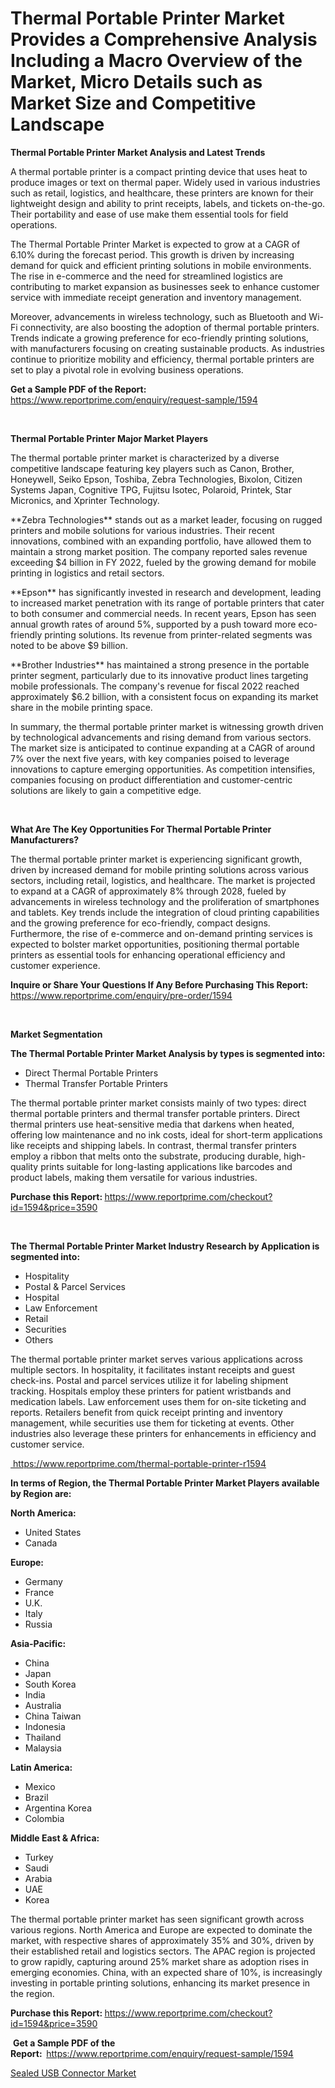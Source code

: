 <p><h1>Thermal Portable Printer Market Provides a Comprehensive Analysis Including a Macro Overview of the Market, Micro Details such as Market Size and Competitive Landscape</h1></p><p><strong>Thermal Portable Printer Market Analysis and Latest Trends</strong></p>
<p><p>A thermal portable printer is a compact printing device that uses heat to produce images or text on thermal paper. Widely used in various industries such as retail, logistics, and healthcare, these printers are known for their lightweight design and ability to print receipts, labels, and tickets on-the-go. Their portability and ease of use make them essential tools for field operations.</p><p>The Thermal Portable Printer Market is expected to grow at a CAGR of 6.10% during the forecast period. This growth is driven by increasing demand for quick and efficient printing solutions in mobile environments. The rise in e-commerce and the need for streamlined logistics are contributing to market expansion as businesses seek to enhance customer service with immediate receipt generation and inventory management. </p><p>Moreover, advancements in wireless technology, such as Bluetooth and Wi-Fi connectivity, are also boosting the adoption of thermal portable printers. Trends indicate a growing preference for eco-friendly printing solutions, with manufacturers focusing on creating sustainable products. As industries continue to prioritize mobility and efficiency, thermal portable printers are set to play a pivotal role in evolving business operations.</p></p>
<p><strong>Get a Sample PDF of the Report:&nbsp;</strong> <a href="https://www.reportprime.com/enquiry/request-sample/1594?utm_campaign=2645&utm_medium=2&utm_source=Github&utm_content=ia&utm_term=18032025&utm_id=thermal-portable-printer">https://www.reportprime.com/enquiry/request-sample/1594</a></p>
<p>&nbsp;</p>
<p><strong>Thermal Portable Printer Major Market Players</strong></p>
<p><p>The thermal portable printer market is characterized by a diverse competitive landscape featuring key players such as Canon, Brother, Honeywell, Seiko Epson, Toshiba, Zebra Technologies, Bixolon, Citizen Systems Japan, Cognitive TPG, Fujitsu Isotec, Polaroid, Printek, Star Micronics, and Xprinter Technology. </p><p>**Zebra Technologies** stands out as a market leader, focusing on rugged printers and mobile solutions for various industries. Their recent innovations, combined with an expanding portfolio, have allowed them to maintain a strong market position. The company reported sales revenue exceeding $4 billion in FY 2022, fueled by the growing demand for mobile printing in logistics and retail sectors.</p><p>**Epson** has significantly invested in research and development, leading to increased market penetration with its range of portable printers that cater to both consumer and commercial needs. In recent years, Epson has seen annual growth rates of around 5%, supported by a push toward more eco-friendly printing solutions. Its revenue from printer-related segments was noted to be above $9 billion.</p><p>**Brother Industries** has maintained a strong presence in the portable printer segment, particularly due to its innovative product lines targeting mobile professionals. The company's revenue for fiscal 2022 reached approximately $6.2 billion, with a consistent focus on expanding its market share in the mobile printing space.</p><p>In summary, the thermal portable printer market is witnessing growth driven by technological advancements and rising demand from various sectors. The market size is anticipated to continue expanding at a CAGR of around 7% over the next five years, with key companies poised to leverage innovations to capture emerging opportunities. As competition intensifies, companies focusing on product differentiation and customer-centric solutions are likely to gain a competitive edge.</p></p>
<p>&nbsp;</p>
<p><strong>What Are The Key Opportunities For Thermal Portable Printer Manufacturers?</strong></p>
<p><p>The thermal portable printer market is experiencing significant growth, driven by increased demand for mobile printing solutions across various sectors, including retail, logistics, and healthcare. The market is projected to expand at a CAGR of approximately 8% through 2028, fueled by advancements in wireless technology and the proliferation of smartphones and tablets. Key trends include the integration of cloud printing capabilities and the growing preference for eco-friendly, compact designs. Furthermore, the rise of e-commerce and on-demand printing services is expected to bolster market opportunities, positioning thermal portable printers as essential tools for enhancing operational efficiency and customer experience.</p></p>
<p><strong>Inquire or Share Your Questions If Any Before Purchasing This Report:</strong> <a href="https://www.reportprime.com/enquiry/pre-order/1594?utm_campaign=2645&utm_medium=2&utm_source=Github&utm_content=ia&utm_term=18032025&utm_id=thermal-portable-printer">https://www.reportprime.com/enquiry/pre-order/1594</a></p>
<p>&nbsp;</p>
<p><strong>Market Segmentation</strong></p>
<p><strong>The Thermal Portable Printer Market Analysis by types is segmented into:</strong></p>
<p><ul><li>Direct Thermal Portable Printers</li><li>Thermal Transfer Portable Printers</li></ul></p>
<p><p>The thermal portable printer market consists mainly of two types: direct thermal portable printers and thermal transfer portable printers. Direct thermal printers use heat-sensitive media that darkens when heated, offering low maintenance and no ink costs, ideal for short-term applications like receipts and shipping labels. In contrast, thermal transfer printers employ a ribbon that melts onto the substrate, producing durable, high-quality prints suitable for long-lasting applications like barcodes and product labels, making them versatile for various industries.</p></p>
<p><strong>Purchase this Report:&nbsp;</strong><a href="https://www.reportprime.com/checkout?id=1594&price=3590&utm_campaign=2645&utm_medium=2&utm_source=Github&utm_content=ia&utm_term=18032025&utm_id=thermal-portable-printer">https://www.reportprime.com/checkout?id=1594&price=3590</a></p>
<p>&nbsp;</p>
<p><strong>The Thermal Portable Printer Market Industry Research by Application is segmented into:</strong></p>
<p><ul><li>Hospitality</li><li>Postal & Parcel Services</li><li>Hospital</li><li>Law Enforcement</li><li>Retail</li><li>Securities</li><li>Others</li></ul></p>
<p><p>The thermal portable printer market serves various applications across multiple sectors. In hospitality, it facilitates instant receipts and guest check-ins. Postal and parcel services utilize it for labeling shipment tracking. Hospitals employ these printers for patient wristbands and medication labels. Law enforcement uses them for on-site ticketing and reports. Retailers benefit from quick receipt printing and inventory management, while securities use them for ticketing at events. Other industries also leverage these printers for enhancements in efficiency and customer service.</p></p>
<p><a href="https://www.reportprime.com/thermal-portable-printer-r1594?utm_campaign=2645&utm_medium=2&utm_source=Github&utm_content=ia&utm_term=18032025&utm_id=thermal-portable-printer">&nbsp;https://www.reportprime.com/thermal-portable-printer-r1594</a></p>
<p><strong>In terms of Region, the Thermal Portable Printer Market Players available by Region are:</strong></p>
<p>
    <p> <strong> North America: </strong>
        <ul>
            <li>United States</li>
            <li>Canada</li>
        </ul>
        </p> 
    <p> <strong> Europe: </strong>
        <ul>
            <li>Germany</li>
            <li>France</li>
            <li>U.K.</li>
            <li>Italy</li>
            <li>Russia</li>
        </ul>
        </p> 
    <p> <strong> Asia-Pacific: </strong>
        <ul>
            <li>China</li>
            <li>Japan</li>
            <li>South Korea</li>
            <li>India</li>
            <li>Australia</li>
            <li>China Taiwan</li>
            <li>Indonesia</li>
            <li>Thailand</li>
            <li>Malaysia</li>
        </ul>
        </p> 
    <p> <strong> Latin America: </strong>
        <ul>
            <li>Mexico</li>
            <li>Brazil</li>
            <li>Argentina Korea</li>
            <li>Colombia</li>
        </ul>
        </p> 
    <p> <strong> Middle East & Africa: </strong>
        <ul>
            <li>Turkey</li>
            <li>Saudi</li>
            <li>Arabia</li>
            <li>UAE</li>
            <li>Korea</li>
        </ul>
    </p>
    </p>
<p><p>The thermal portable printer market has seen significant growth across various regions. North America and Europe are expected to dominate the market, with respective shares of approximately 35% and 30%, driven by their established retail and logistics sectors. The APAC region is projected to grow rapidly, capturing around 25% market share as adoption rises in emerging economies. China, with an expected share of 10%, is increasingly investing in portable printing solutions, enhancing its market presence in the region.</p></p>
<p><strong>Purchase this Report: </strong><a href="https://www.reportprime.com/checkout?id=1594&price=3590&utm_campaign=2645&utm_medium=2&utm_source=Github&utm_content=ia&utm_term=18032025&utm_id=thermal-portable-printer">https://www.reportprime.com/checkout?id=1594&price=3590</a></p>
<p>&nbsp;<strong>Get a Sample PDF of the Report:&nbsp;&nbsp;</strong><a href="https://www.reportprime.com/enquiry/request-sample/1594?utm_campaign=2645&utm_medium=2&utm_source=Github&utm_content=ia&utm_term=18032025&utm_id=thermal-portable-printer">https://www.reportprime.com/enquiry/request-sample/1594</a></p>
<p><strong></strong></p>
<p><p><a href="https://github.com/kemauteve/Market-Research-Report-List-1/blob/main/sealed-usb-connector-market.md?utm_campaign=2645&utm_medium=2&utm_source=Github&utm_content=ia&utm_term=18032025&utm_id=thermal-portable-printer">Sealed USB Connector Market</a></p></p>